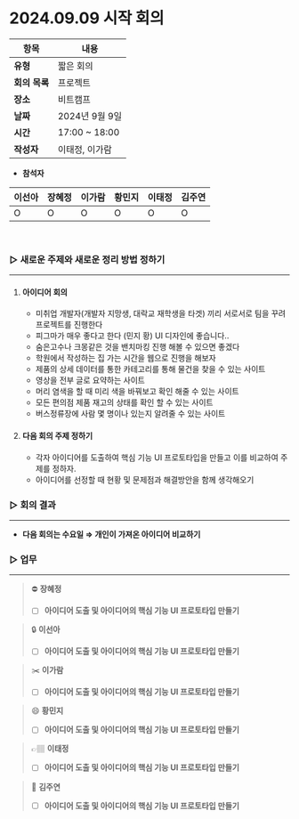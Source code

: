 # 2024.09.09 시작 회의

| **항목**    | **내용**                       |
|-----------|------------------------------|
| **유형**    | 짧은 회의                        |
| **회의 목록** | 프로젝트                         |
| **장소**  | 비트캠프           |
| **날짜**    | 2024년 9월 9일                  |
| **시간**  | 17:00 ~ 18:00      |
| **작성자** | 이태정, 이가람     |

- **참석자**

| **이선아** | **장혜정** | **이가람** | **황민지** | **이태정** | **김주연** |
|------------|------------|------------|------------|------------|------------|
| O          | O          | O          | O          | O          | O          |

<br>

### ▷ 새로운 주제와 새로운 정리 방법 정하기

---

<ol>
<li>
<h4>아이디어 회의</h4>

- 미취업 개발자(개발자 지망생, 대락교 재학생을 타겟) 끼리 서로서로 팀을 꾸려 프로젝트를 진행한다
- 피그마가 매우 좋다고 한다 (민지 황) UI 디자인에 좋습니다..
- 숨은고수나 크몽같은 것을 밴치마킹 진행 해볼 수 있으면 좋겠다
- 학원에서 작성하는 집 가는 시간을 웹으로 진행을 해보자
- 제품의 상세 데이터를 통한 카테고리를 통해 물건을 찾을 수 있는 사이트
- 영상을 전부 글로 요약하는  사이트
- 머리 염색을 할 때 미리 색을 바꿔보고 확인 해줄 수 있는 사이트
- 모든 편의점 제품 재고의 상태를 확인 할 수 있는 사이트
- 버스정류장에 사람 몇 명이나 있는지 알려줄 수 있는 사이트
</li>

<li>
<h4>다음 회의 주제 정하기</h4>

- 각자 아이디어를 도출하여 핵심 기능 UI 프로토타입을 만들고 이를 비교하여 주제를 정하자.
- 아이디어를 선정할 때 현황 및 문제점과 해결방안을 함께 생각해오기
</li>
</ol>

### ▷ 회의 결과

---

- **다음 회의는 수요일   ⇒   개인이 가져온 아이디어 비교하기**

### ▷  업무

[// 체크박스]: # ([ ], [x])

---

>⛔
**장혜정** 
>- [ ]  **아이디어 도출 및 아이디어의 핵심 기능 UI 프로토타입 만들기**

>🔒
**이선아**
>- [ ]  **아이디어 도출 및 아이디어의 핵심 기능 UI 프로토타입 만들기**

>✂️
**이가람**
>- [ ]  **아이디어 도출 및 아이디어의 핵심 기능 UI 프로토타입 만들기**

>😄
**황민지**
>- [ ]  **아이디어 도출 및 아이디어의 핵심 기능 UI 프로토타입 만들기**

>👉🏽
**이태정**
>- [ ]  **아이디어 도출 및 아이디어의 핵심 기능 UI 프로토타입 만들기**

>📖
**김주연**
>- [ ]  **아이디어 도출 및 아이디어의 핵심 기능 UI 프로토타입 만들기**

[//]: # (<img src="https://www.notion.so/icons/sync_purple.svg" alt="https://www.notion.so/icons/sync_purple.svg" width="40px" />)

